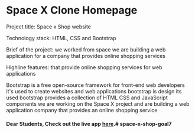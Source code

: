 # Space X Clone Homepage

Project title:     Space x Shop website 

Technology stack:    HTML, CSS and Bootstrap
 
Brief of the project:  we worked from space  we are building a web application for a company 
                        that provides online shopping services  

Highline features:     that provide online shopping services for  web applications

Bootstrap is a free open-source framework for front-end web developers it's used to create websites and web applications bootstrap is design   its used bootstrap provides a collection of HTML CSS and JavaScript components we are working on the Space X project and are building a web application company that provides an online shopping service 







#### Dear Students, Check out the live app [here](/).#   s p a c e - x - s h o p - g o a l 7 
 
 
